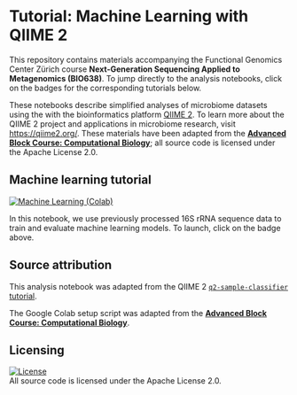 # Tutorial: Machine Learning with QIIME 2

This repository contains materials accompanying the Functional Genomics Center Zürich course **Next-Generation Sequencing Applied to Metagenomics (BIO638)**. To jump directly to the analysis notebooks, click on the badges for the corresponding tutorials below.

These notebooks describe simplified analyses of microbiome datasets using the with the bioinformatics platform [QIIME 2](https://qiime2.org/). To learn more about the QIIME 2 project and applications in microbiome research, visit https://qiime2.org/. These materials have been adapted from the [**Advanced Block Course: Computational Biology**](https://github.com/bokulich-lab/advanced-comp-bio-tutorial.git); all source code is licensed under the Apache License 2.0.

## Machine learning tutorial
[![Machine Learning (Colab)](https://colab.research.google.com/assets/colab-badge.svg)](https://colab.research.google.com/github/bokulich-lab/fgcz-metagenomics-workshop/blob/main/ml_workshop.ipynb)

In this notebook, we use previously processed 16S rRNA sequence data to train and evaluate machine learning models. To launch, click on the badge above.

## Source attribution

This analysis notebook was adapted from the QIIME 2 [`q2-sample-classifier` tutorial](https://docs.qiime2.org/2024.5/tutorials/sample-classifier/).

The Google Colab setup script was adapted from the [**Advanced Block Course: Computational Biology**](https://github.com/bokulich-lab/advanced-comp-bio-tutorial.git).

## Licensing

[![License](https://img.shields.io/badge/License-Apache%202.0-blue.svg)](https://opensource.org/licenses/Apache-2.0)<br>
All source code is licensed under the Apache License 2.0.
